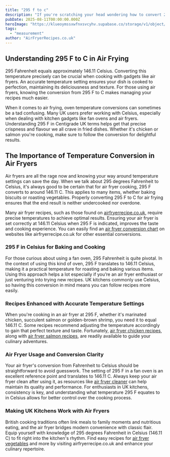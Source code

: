 ```yaml
---
title: "295 f to c"
description: "If you're scratching your head wondering how to convert 295 F to C for your air fryer, you're in the right place. Learn why 295 Fahrenheit is about 146.11 Celsius and make your cooking a breeze. From ambient UK kitchens to high-tech air fryers, clarity is key."
pubDate: 2025-08-11T00:00:00.000Z
heroImage: "https://klueoymssxwfnxsvcyhv.supabase.co/storage/v1/object/public/md/295-f-to-c-560ba410.png"
tags:
  - "measurement"
author: "AirFryerRecipes.co.uk"
---
```


<h2 id="">Understanding 295 F to C in Air Frying</h2><p id="">295 Fahrenheit equals approximately 146.11 Celsius. Converting this temperature precisely can be crucial when cooking with gadgets like air fryers. An accurate temperature setting ensures your dish is cooked to perfection, maintaining its deliciousness and texture. For those using air fryers, knowing the conversion from 295 F to C makes managing your recipes much easier.</p><p id="">When it comes to air frying, oven temperature conversions can sometimes be a tad confusing. Many UK users prefer working with Celsius, especially when dealing with kitchen gadgets like fan ovens and air fryers. Understanding 295 F in Centigrade UK terms helps get that precise crispness and flavour we all crave in fried dishes. Whether it's chicken or salmon you're cooking, make sure to follow the conversion for delightful results.</p><h2 id="">The Importance of Temperature Conversion in Air Fryers</h2><p id="">Air fryers are all the rage now and knowing your way around temperature settings can save the day. When we talk about 295 degrees Fahrenheit to Celsius, it's always good to be certain that for air fryer cooking, 295 F converts to around 146.11 C. This applies to many items, whether baking biscuits or roasting vegetables. Properly converting 295 F to C for air frying ensures that the end result is neither undercooked nor overdone.</p><p id="">Many air fryer recipes, such as those found on <a href="https://www.airfryerrecipe.co.uk/recipes" id="">airfryerrecipe.co.uk</a>, require precise temperatures to achieve optimal results. Ensuring your air fryer is set correctly at 146.11 Celsius when 295 F is indicated, improves the taste and cooking experience. You can easily find an <a href="https://www.airfryerrecipe.co.uk/air-fryer-conversion-chart" id="">air fryer conversion chart</a> on websites like airfryerrecipe.co.uk for other essential conversions.</p><h3 id="">295 F in Celsius for Baking and Cooking</h3><p id="">For those curious about using a fan oven, 295 Fahrenheit is quite pivotal. In the context of using this kind of oven, 295 F translates to 146.11 Celsius, making it a practical temperature for roasting and baking various items. Using this approach helps a lot especially if you’re an air fryer enthusiast or just venturing into trying new recipes. UK kitchens commonly use Celsius, so having this conversion in mind means you can follow recipes more easily.</p><h3 id="">Recipes Enhanced with Accurate Temperature Settings</h3><p id="">When you're cooking in an air fryer at 295 F, whether it's marinated chicken, succulent salmon or golden-brown shrimp, you need it to equal 146.11 C. Some recipes recommend adjusting the temperature accordingly to gain that perfect texture and taste. Fortunately, <a href="https://www.airfryerrecipe.co.uk/recipe-category/chicken" id="">air fryer chicken recipes</a>, along with <a href="https://www.airfryerrecipe.co.uk/recipe-category/salmon" id="">air fryer salmon recipes</a>, are readily available to guide your culinary adventures.</p><h3 id="">Air Fryer Usage and Conversion Clarity</h3><p id="">Your air fryer's conversion from Fahrenheit to Celsius should be straightforward to avoid guesswork. The setting of 295 F in a fan oven is an excellent reference point and translates to 146.11 C. Always keep your air fryer clean after using it, as resources like <a href="https://www.airfryerrecipe.co.uk/air-fryer-cleaner" id="">air fryer cleaner</a> can help maintain its quality and performance. For enthusiasts in UK kitchens, consistency is key, and understanding what temperature 295 F equates to in Celsius allows for better control over the cooking process.</p><h3 id="">Making UK Kitchens Work with Air Fryers</h3><p id="">British cooking traditions often link meals to family moments and nutritious eating, and the air fryer bridges modern convenience with classic flair. Equip yourself with knowledge of 295 degrees Fahrenheit in Celsius (146.11 C) to fit right into the kitchen's rhythm. Find easy recipes for <a href="https://www.airfryerrecipe.co.uk/recipe-category/vegetables" id="">air fryer vegetables</a> and more by visiting airfryerrecipe.co.uk and enhance your culinary repertoire.</p>